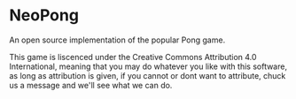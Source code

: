 # NeoPong
An open source implementation of the popular Pong game.

This game is liscenced under the Creative Commons Attribution 4.0 International, meaning that you may do whatever you like with this software, as long as attribution is given, if you cannot or dont want to attribute, chuck us a message and we'll see what we can do. 
